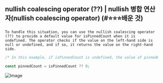 ## nullish coalescing operator (??) | nullish 병합 연산자(nullish coalescing operator) (#⭐⭐⭐배운 것)

```
To handle this situation, you can use the nullish coalescing operator (??) to provide a default value for isPinnedCount when it is undefined. The operator checks if the value on the left-hand side is null or undefined, and if so, it returns the value on the right-hand side.
```

```jsx
/* In this example, if isPinnedCount is undefined, the value of pinnedCount will be set to 0. Otherwise, if isPinnedCount has a value, that value will be assigned to pinnedCount. */

const pinnedCount = isPinnedCount ?? 0;
```

![Image](https://i.imgur.com/GXgBPcw.png)